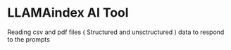 # LLAMAindex AI Tool

Reading csv and pdf files ( Structured and unsctructured ) data to respond to the prompts
